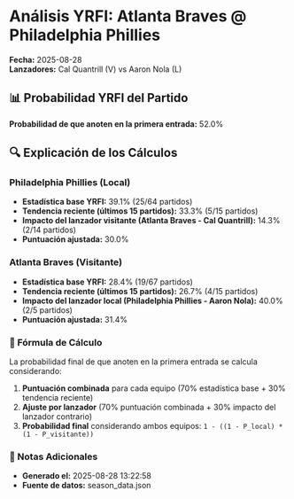 # Análisis YRFI: Atlanta Braves @ Philadelphia Phillies

**Fecha:** 2025-08-28  
**Lanzadores:** Cal Quantrill (V) vs Aaron Nola (L)

## 📊 Probabilidad YRFI del Partido

**Probabilidad de que anoten en la primera entrada:** 52.0%

## 🔍 Explicación de los Cálculos

### Philadelphia Phillies (Local)
- **Estadística base YRFI:** 39.1% (25/64 partidos)
- **Tendencia reciente (últimos 15 partidos):** 33.3% (5/15 partidos)
- **Impacto del lanzador visitante (Atlanta Braves - Cal Quantrill):** 14.3% (2/14 partidos)
- **Puntuación ajustada:** 30.0%

### Atlanta Braves (Visitante)
- **Estadística base YRFI:** 28.4% (19/67 partidos)
- **Tendencia reciente (últimos 15 partidos):** 26.7% (4/15 partidos)
- **Impacto del lanzador local (Philadelphia Phillies - Aaron Nola):** 40.0% (2/5 partidos)
- **Puntuación ajustada:** 31.4%

### 📝 Fórmula de Cálculo

La probabilidad final de que anoten en la primera entrada se calcula considerando:
1. **Puntuación combinada** para cada equipo (70% estadística base + 30% tendencia reciente)
2. **Ajuste por lanzador** (70% puntuación combinada + 30% impacto del lanzador contrario)
3. **Probabilidad final** considerando ambos equipos: `1 - ((1 - P_local) * (1 - P_visitante))`

### 📌 Notas Adicionales

- **Generado el:** 2025-08-28 13:22:58
- **Fuente de datos:** season_data.json
